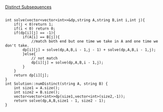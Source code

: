 [Distinct Subsequences](https://www.scaler.com/academy/mentee-dashboard/class/43298/homework/problems/7/?navref=cl_pb_nv_tb)


```

int solve(vector<vector<int>>&dp,string A,string B,int i,int j){
    if(j < 0)return 1;
    if(i < 0) return 0;
    if(dp[i][j] == -1){
        if(A[i] == B[j]){
            //match both end but one time we take in A and one time we don't take.
        dp[i][j] = solve(dp,A,B,i - 1,j - 1) + solve(dp,A,B,i - 1,j);
        }else{
            // not match
            dp[i][j] = solve(dp,A,B,i - 1,j);
        }
    }
    return dp[i][j];
}
int Solution::numDistinct(string A, string B) {
    int size1 = A.size();
    int size2 = B.size();
    vector<vector<int>>dp(size1,vector<int>(size2,-1));
    return solve(dp,A,B,size1 - 1, size2 - 1);
}



```
